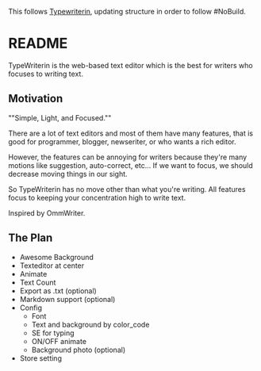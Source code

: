 This follows [Typewriterin](https://github.com/Iorin0225/typewriterin), updating structure in order to follow #NoBuild.

# README

TypeWriterin is the web-based text editor which is the best for writers who focuses to writing text.

## Motivation

""Simple, Light, and Focused.""

There are a lot of text editors and most of them have many features, that is good for programmer, blogger, newseriter, or who wants a rich editor.

However, the features can be annoying for writers because they're many motions like suggestion, auto-correct, etc... If we want to focus, we should decrease moving things in our sight.

So TypeWriterin has no move other than what you're writing. All features focus to keeping your concentration high to write text.

Inspired by OmmWriter.

## The Plan

- Awesome Background
- Texteditor at center
- Animate
- Text Count
- Export as .txt (optional)
- Markdown support (optional)
- Config
    + Font
    + Text and background by color_code
    + SE for typing
    + ON/OFF animate
    + Background photo (optional)
- Store setting
